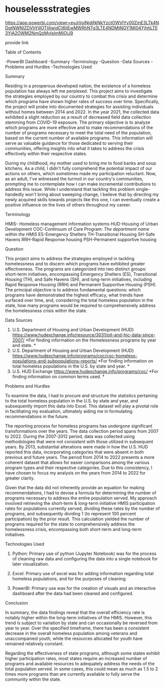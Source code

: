 # houselessstrategies

https://app.powerbi.com/viewr=eyJrIjoiNjdjNjNkYzctOWVlYy00ZmE3LTk4NDgtNWNlZDVhYjllOTliIiwidCI6IjEwMWRhNTg3LTE4NDMtNGY1Mi04YjhhLTE3YjA2OWM2NmQzMyIsImMiOjJ9 

provide link

Table of Contents

-PowerBI Dashboard
-Summary
-Terminology 
-Question
-Data Sources
-Problems and Hurdles
-Technologies Used

Summary

Residing in a prosperous developed nation, the existence of a homeless population has always left me perplexed. This project aims to investigate the strategies employed by our country to combat this crisis and determine which programs have shown higher rates of success over time. Specifically, the project will probe into documented strategies for assisting individuals without homes between 2014 and 2022. In the year 2021, the collected data exhibited a slight reduction as a result of decreased field data collection stemming from COVID-19 exposure. The primary objective is to analyze which programs are more effective and to make recommendations of the number of programs necessary to meet the total need of the population, based on the current number of available programs. This information will serve as valuable guidance for those dedicated to serving their communities, offering insights into what it takes to address the crisis effectively within their respective states.

During my childhood, my mother used to bring me to food banks and soup kitchens. As a child, I didn't fully comprehend the potential impact of our actions on others, which sometimes made my participation reluctant. Now, as an adult, I've witnessed the turmoil in our country's communities, prompting me to contemplate how I can make incremental contributions to address this issue. While I understand that tackling this problem single-handedly won't bring about sweeping change, I believe that by directing my newly acquired skills towards projects like this one, I can eventually create a positive influence on the lives of others throughout my career.

Terminology

HMIS- Homeless management information systems
HUD-Housing of Urban Development
COC-Continuum of Care Program: *The department name within the HMIS*
ES-Emergency Shelters
TH-Transitional Housing
SH-Safe Havens
RRH-Rapid Response housing
PSH-Permanent supportive housing

Question

This project aims to address the strategies employed in tackling homelessness and to discern which programs have exhibited greater effectiveness. The programs are categorized into two distinct groups: short-term initiatives, encompassing Emergency Shelters (ES), Transitional Housing (TH), and Safe Havens (SH), and long-term initiatives, including Rapid Response Housing (RRH) and Permanent Supportive Housing (PSH). The principal objective is to address fundamental questions: which programs have demonstrated the highest efficacy, what trends have surfaced over time, and, considering the total homeless population in the state, how many programs would be required to comprehensively address the homelessness crisis within the state.

Data Sources
1) U.S. Department of Housing and Urban Development (HUD) 
      https://www.hudexchange.info/resource/3031/pit-and-hic-data-since-2007/
	*For finding information on the Homelessness programs by year and state. * 
2) U.S. Department of Housing and Urban Development (HUD) 
      https://www.hudexchange.info/programs/coc/coc-homeless-populations-and-subpopulations-reports/
	*For finding information on total homeless populations in the U.S. by state and year. *
3) U.S. HUD Exchange
      https://www.hudexchange.info/programs/coc/
	*For finding information on common terms used. *

Problems and Hurdles

To examine the data, I had to procure and structure the statistics pertaining to the total homeless population in the U.S. by state and year, and subsequently import this data into Excel. This dataset will play a pivotal role in facilitating my evaluation, ultimately aiding me in formulating recommendations in the future.

The reporting process for homeless programs has undergone significant transformations over the years. The data collection period spans from 2007 to 2022. During the 2007-2012 period, data was collected using methodologies that were not consistent with those utilized in subsequent years. By 2013, substantial alterations were made in how the U.S. HUD reported this data, incorporating categories that were absent in both previous and future years. The period from 2014 to 2022 presents a more coherent dataset that allows for easier comparisons among the various program types and their respective categories. Due to this consistency, I have chosen to focus my analysis on the years from 2014 to 2022 for greater clarity.

Given that the data did not inherently provide an equation for making recommendations, I had to devise a formula for determining the number of programs necessary to address the entire population served. My approach involved retrieving the short-term & long-term initiative HMIS participation rates for populations currently served, dividing these rates by the number of programs, and subsequently dividing 1 (to represent 100 percent participation) by the prior result. This calculation yielded the number of programs required for the state to comprehensively address the homelessness crisis, encompassing both short-term and long-term initiatives. 

Technologies Used

1) Python: Primary use of python (Jupyter Notebook) was for the process of cleaning raw data and configuring the data into a single notebook for later visualization. 

2) Excel: Primary use of excel was for adding information regarding total homeless populations, and for the purposes of cleaning.

3) PowerBI: Primary use was for the creation of visuals and an interactive dashboard after the data had been cleaned and configured.

Conclusion 


In summary, the data findings reveal that the overall efficiency rate is notably higher within the long-term initiatives of the HMIS. However, this trend is subject to variation by state and can occasionally be reversed from year to year. Over the specified timeframe, there has been a consistent decrease in the overall homeless population among veterans and unaccompanied youth, while the resources allocated for youth have remained relatively constant.

Regarding the effectiveness of state programs, although some states exhibit higher participation rates, most states require an increased number of programs and available resources to adequately address the needs of the total population served. In some cases, this could mean as much as 1.5 to 2 times more programs than are currently available to fully serve the community within the state.   